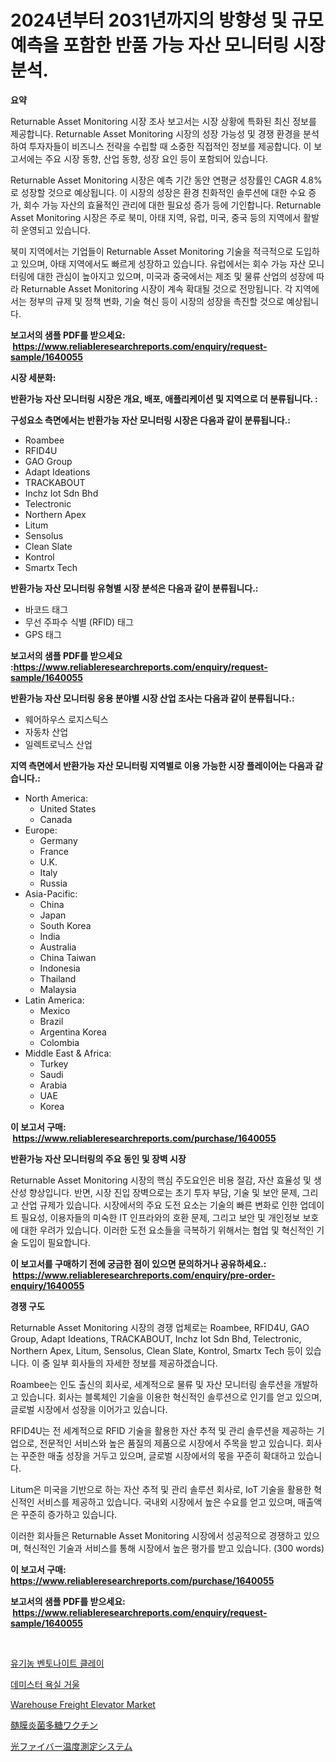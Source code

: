 <p><h1>2024년부터 2031년까지의 방향성 및 규모 예측을 포함한 반품 가능 자산 모니터링 시장 분석.</h1></p><p><strong>요약</strong></p>
<p><p>Returnable Asset Monitoring 시장 조사 보고서는 시장 상황에 특화된 최신 정보를 제공합니다. Returnable Asset Monitoring 시장의 성장 가능성 및 경쟁 환경을 분석하여 투자자들이 비즈니스 전략을 수립할 때 소중한 직접적인 정보를 제공합니다. 이 보고서에는 주요 시장 동향, 산업 동향, 성장 요인 등이 포함되어 있습니다.</p><p>Returnable Asset Monitoring 시장은 예측 기간 동안 연평균 성장률인 CAGR 4.8%로 성장할 것으로 예상됩니다. 이 시장의 성장은 환경 친화적인 솔루션에 대한 수요 증가, 회수 가능 자산의 효율적인 관리에 대한 필요성 증가 등에 기인합니다. Returnable Asset Monitoring 시장은 주로 북미, 아태 지역, 유럽, 미국, 중국 등의 지역에서 활발히 운영되고 있습니다.</p><p>북미 지역에서는 기업들이 Returnable Asset Monitoring 기술을 적극적으로 도입하고 있으며, 아태 지역에서도 빠르게 성장하고 있습니다. 유럽에서는 회수 가능 자산 모니터링에 대한 관심이 높아지고 있으며, 미국과 중국에서는 제조 및 물류 산업의 성장에 따라 Returnable Asset Monitoring 시장이 계속 확대될 것으로 전망됩니다. 각 지역에서는 정부의 규제 및 정책 변화, 기술 혁신 등이 시장의 성장을 촉진할 것으로 예상됩니다.</p></p>
<p><strong>보고서의 샘플 PDF를 받으세요: &nbsp;<a href="https://www.reliableresearchreports.com/enquiry/request-sample/1640055">https://www.reliableresearchreports.com/enquiry/request-sample/1640055</a></strong></p>
<p><strong>시장 세분화:</strong></p>
<p><strong> 반환가능 자산 모니터링 시장은 개요, 배포, 애플리케이션 및 지역으로 더 분류됩니다. :</strong></p>
<p><strong>구성요소 측면에서는 반환가능 자산 모니터링 시장은 다음과 같이 분류됩니다.:</strong></p>
<p><ul><li>Roambee</li><li>RFID4U</li><li>GAO Group</li><li>Adapt Ideations</li><li>TRACKABOUT</li><li>Inchz Iot Sdn Bhd</li><li>Telectronic</li><li>Northern Apex</li><li>Litum</li><li>Sensolus</li><li>Clean Slate</li><li>Kontrol</li><li>Smartx Tech</li></ul></p>
<p><strong> 반환가능 자산 모니터링 유형별 시장 분석은 다음과 같이 분류됩니다.:</strong></p>
<p><ul><li>바코드 태그</li><li>무선 주파수 식별 (RFID) 태그</li><li>GPS 태그</li></ul></p>
<p><strong>보고서의 샘플 PDF를 받으세요 :<a href="https://www.reliableresearchreports.com/enquiry/request-sample/1640055">https://www.reliableresearchreports.com/enquiry/request-sample/1640055</a></strong></p>
<p><strong> 반환가능 자산 모니터링 응용 분야별 시장 산업 조사는 다음과 같이 분류됩니다.:</strong></p>
<p><ul><li>웨어하우스 로지스틱스</li><li>자동차 산업</li><li>일렉트로닉스 산업</li></ul></p>
<p><strong>지역 측면에서 반환가능 자산 모니터링 지역별로 이용 가능한 시장 플레이어는 다음과 같습니다.:</strong></p>
<p><ul>
    <li>
        North America:
        <ul>
            <li>United States</li>
            <li>Canada</li>
        </ul>
    </li>
    <li>
        Europe:
        <ul>
            <li>Germany</li>
            <li>France</li>
            <li>U.K.</li>
            <li>Italy</li>
            <li>Russia</li>
        </ul>
    </li>
    <li>
        Asia-Pacific:
        <ul>
            <li>China</li>
            <li>Japan</li>
            <li>South Korea</li>
            <li>India</li>
            <li>Australia</li>
            <li>China Taiwan</li>
            <li>Indonesia</li>
            <li>Thailand</li>
            <li>Malaysia</li>
        </ul>
    </li>
    <li>
        Latin America:
        <ul>
            <li>Mexico</li>
            <li>Brazil</li>
            <li>Argentina Korea</li>
            <li>Colombia</li>
        </ul>
    </li>
    <li>
        Middle East & Africa:
        <ul>
            <li>Turkey</li>
            <li>Saudi</li>
            <li>Arabia</li>
            <li>UAE</li>
            <li>Korea</li>
        </ul>
    </li>
    </ul></p>
<p><strong>이 보고서 구매: &nbsp;<a href="https://www.reliableresearchreports.com/purchase/1640055">https://www.reliableresearchreports.com/purchase/1640055</a></strong></p>
<p><strong>반환가능 자산 모니터링의 주요 동인 및 장벽 시장</strong></p>
<p><p>Returnable Asset Monitoring 시장의 핵심 주도요인은 비용 절감, 자산 효율성 및 생산성 향상입니다. 반면, 시장 진입 장벽으로는 초기 투자 부담, 기술 및 보안 문제, 그리고 산업 규제가 있습니다. 시장에서의 주요 도전 요소는 기술의 빠른 변화로 인한 업데이트 필요성, 이용자들의 미숙한 IT 인프라와의 호환 문제, 그리고 보안 및 개인정보 보호에 대한 우려가 있습니다. 이러한 도전 요소들을 극복하기 위해서는 협업 및 혁신적인 기술 도입이 필요합니다.</p></p>
<p><strong>이 보고서를 구매하기 전에 궁금한 점이 있으면 문의하거나 공유하세요.: &nbsp;<a href="https://www.reliableresearchreports.com/enquiry/pre-order-enquiry/1640055">https://www.reliableresearchreports.com/enquiry/pre-order-enquiry/1640055</a></strong></p>
<p><strong>경쟁 구도</strong></p>
<p><p>Returnable Asset Monitoring 시장의 경쟁 업체로는 Roambee, RFID4U, GAO Group, Adapt Ideations, TRACKABOUT, Inchz Iot Sdn Bhd, Telectronic, Northern Apex, Litum, Sensolus, Clean Slate, Kontrol, Smartx Tech 등이 있습니다. 이 중 일부 회사들의 자세한 정보를 제공하겠습니다.</p><p>Roambee는 인도 출신의 회사로, 세계적으로 물류 및 자산 모니터링 솔루션을 개발하고 있습니다. 회사는 블록체인 기술을 이용한 혁신적인 솔루션으로 인기를 얻고 있으며, 글로벌 시장에서 성장을 이어가고 있습니다.</p><p>RFID4U는 전 세계적으로 RFID 기술을 활용한 자산 추적 및 관리 솔루션을 제공하는 기업으로, 전문적인 서비스와 높은 품질의 제품으로 시장에서 주목을 받고 있습니다. 회사는 꾸준한 매출 성장을 거두고 있으며, 글로벌 시장에서의 몫을 꾸준히 확대하고 있습니다.</p><p>Litum은 미국을 기반으로 하는 자산 추적 및 관리 솔루션 회사로, IoT 기술을 활용한 혁신적인 서비스를 제공하고 있습니다. 국내외 시장에서 높은 수요를 얻고 있으며, 매출액은 꾸준히 증가하고 있습니다.</p><p>이러한 회사들은 Returnable Asset Monitoring 시장에서 성공적으로 경쟁하고 있으며, 혁신적인 기술과 서비스를 통해 시장에서 높은 평가를 받고 있습니다. (300 words)</p></p>
<p><strong>이 보고서 구매: &nbsp; <a href="https://www.reliableresearchreports.com/purchase/1640055">https://www.reliableresearchreports.com/purchase/1640055</a></strong></p>
<p><strong>보고서의 샘플 PDF를 받으세요: &nbsp;<a href="https://www.reliableresearchreports.com/enquiry/request-sample/1640055">https://www.reliableresearchreports.com/enquiry/request-sample/1640055</a></strong><strong></strong></p>
<p>&nbsp;</p>
<p><p><a href="https://medium.com/@rudyswaniafgwski56664/%EC%9C%A0%EA%B8%B0-%EB%B2%A4%ED%86%A0%EB%82%98%EC%9D%B4%ED%8A%B8-%ED%81%B4%EB%A0%88%EC%9D%B4-%EC%8B%9C%EC%9E%A5-%EB%A9%94%ED%8A%B8%EB%A6%AD-%ED%95%B4%EB%8F%85-%EC%8B%9C%EC%9E%A5-%EC%A0%90%EC%9C%A0%EC%9C%A8-%ED%8A%B8%EB%A0%8C%EB%93%9C-%EB%B0%8F-%EC%84%B1%EC%9E%A5-%ED%8C%A8%ED%84%B4-79537a6774f3">유기농 벤토나이트 클레이</a></p><p><a href="https://github.com/fredrickeglers/Market-Research-Report-List-1/blob/main/80123189497.md">데미스터 욕실 거울</a></p><p><a href="https://view.publitas.com/reportprime-1/warehouse-freight-elevator-market-size-2024-2031-global-industrial-analysis-key-geographical-regions-market-share-top-key-players-product-types-and-forecast-research-report/">Warehouse Freight Elevator Market</a></p><p><a href="https://github.com/efcvopdgkdx128/Market-Research-Report-List-1/blob/main/272945510102.md">髄膜炎菌多糖ワクチン</a></p><p><a href="https://github.com/hwbcz413288296/Market-Research-Report-List-1/blob/main/587212010103.md">光ファイバー温度測定システム</a></p></p>